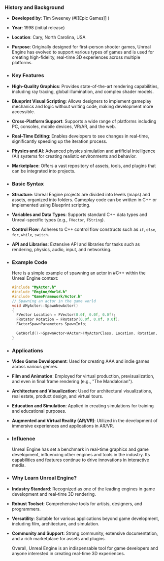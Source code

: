 ### **History and Background**
- **Developed by**: Tim Sweeney (#[[Epic Games]] )
- **Year**: 1998 (initial release)
- **Location**: Cary, North Carolina, USA
- **Purpose**: Originally designed for first-person shooter games, Unreal Engine has evolved to support various types of games and is used for creating high-fidelity, real-time 3D experiences across multiple platforms.
- ### **Key Features**
- **High-Quality Graphics**: Provides state-of-the-art rendering capabilities, including ray tracing, global illumination, and complex shader models.
- **Blueprint Visual Scripting**: Allows designers to implement gameplay mechanics and logic without writing code, making development more accessible.
- **Cross-Platform Support**: Supports a wide range of platforms including PC, consoles, mobile devices, VR/AR, and the web.
- **Real-Time Editing**: Enables developers to see changes in real-time, significantly speeding up the iteration process.
- **Physics and AI**: Advanced physics simulation and artificial intelligence (AI) systems for creating realistic environments and behavior.
- **Marketplace**: Offers a vast repository of assets, tools, and plugins that can be integrated into projects.
- ### **Basic Syntax**
- **Structure**: Unreal Engine projects are divided into levels (maps) and assets, organized into folders. Gameplay code can be written in C++ or implemented using Blueprint scripting.
- **Variables and Data Types**: Supports standard C++ data types and Unreal-specific types (e.g., `FVector`, `FString`).
- **Control Flow**: Adheres to C++ control flow constructs such as `if`, `else`, `for`, `while`, `switch`.
- **API and Libraries**: Extensive API and libraries for tasks such as rendering, physics, audio, input, and networking.
- ### **Example Code**
  
  Here is a simple example of spawning an actor in #C++ within the Unreal Engine context:
  
  ```cpp
  #include "MyActor.h"
  #include "Engine/World.h"
  #include "GameFramework/Actor.h"
  // Spawning an actor in the game world
  void AMyActor::SpawnNewActor()
  {
    FVector Location = FVector(0.0f, 0.0f, 0.0f);
    FRotator Rotation = FRotator(0.0f, 0.0f, 0.0f);
    FActorSpawnParameters SpawnInfo;
    
    GetWorld()->SpawnActor<AActor>(MyActorClass, Location, Rotation, SpawnInfo);
  }
  ```
- ### **Applications**
- **Video Game Development**: Used for creating AAA and indie games across various genres.
- **Film and Animation**: Employed for virtual production, previsualization, and even in final frame rendering (e.g., "The Mandalorian").
- **Architecture and Visualization**: Used for architectural visualizations, real estate, product design, and virtual tours.
- **Education and Simulation**: Applied in creating simulations for training and educational purposes.
- **Augmented and Virtual Reality (AR/VR)**: Utilized in the development of immersive experiences and applications in AR/VR.
- ### **Influence**
  
  Unreal Engine has set a benchmark in real-time graphics and game development, influencing other engines and tools in the industry. Its capabilities and features continue to drive innovations in interactive media.
- ### **Why Learn Unreal Engine?**
- **Industry Standard**: Recognized as one of the leading engines in game development and real-time 3D rendering.
- **Robust Toolset**: Comprehensive tools for artists, designers, and programmers.
- **Versatility**: Suitable for various applications beyond game development, including film, architecture, and simulation.
- **Community and Support**: Strong community, extensive documentation, and a rich marketplace for assets and plugins.
  
  Overall, Unreal Engine is an indispensable tool for game developers and anyone interested in creating real-time 3D experiences.